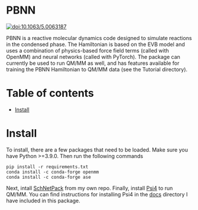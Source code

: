 # PBNN
[![doi:10.1063/5.0063187](https://img.shields.io/badge/DOI-10.1063%2F5.0063187-blue)](https://doi.org/10.1063/5.0063187)

PBNN is a reactive molecular dynamics code designed to simulate reactions in the condensed phase. The Hamiltonian is based on the EVB model and uses a combination of physics-based force field terms (called with OpenMM) and neural networks (called with PyTorch). The package can currently be used to run QM/MM as well, and has features available for training the PBNN Hamiltonian to QM/MM data (see the Tutorial directory).

# Table of contents
- [Install](#install)

# Install
To install, there are a few packages that need to be loaded. Make sure you have Python >=3.9.0. Then run the following commands
```
pip install -r requirements.txt
conda install -c conda-forge openmm
conda install -c conda-forge ase
```

Next, intall [SchNetPack](https://github.com/jstoppelman/schnetpack) from my own repo.
Finally, install [Psi4](https://github.com/johnppederson/psi4) to run QM/MM. You can find instructions for installing Psi4 in the [docs](https://github.com/jstoppelman/PBNN/blob/main/docs/psi4_intall.md) directory I have included in this package.
